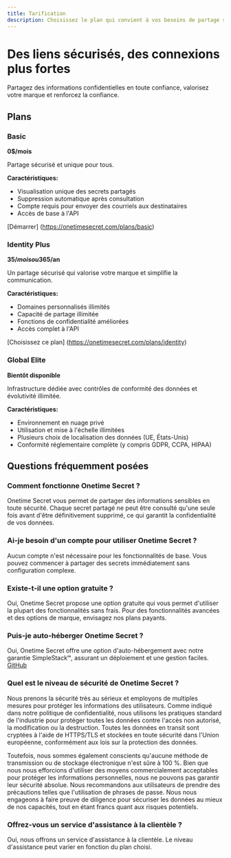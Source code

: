 ```yaml
---
title: Tarification
description: Choisissez le plan qui convient à vos besoins de partage sécurisé.
---
```


# Des liens sécurisés, des connexions plus fortes

Partagez des informations confidentielles en toute confiance, valorisez votre marque et renforcez la confiance.

## Plans

### Basic

**0$/mois**

Partage sécurisé et unique pour tous.

**Caractéristiques:**
- Visualisation unique des secrets partagés
- Suppression automatique après consultation
- Compte requis pour envoyer des courriels aux destinataires
- Accès de base à l'API

[Démarrer] (https://onetimesecret.com/plans/basic)

### Identity Plus

**35$/mois ou 365$/an**

Un partage sécurisé qui valorise votre marque et simplifie la communication.

**Caractéristiques:**
- Domaines personnalisés illimités
- Capacité de partage illimitée
- Fonctions de confidentialité améliorées
- Accès complet à l'API

[Choisissez ce plan] (https://onetimesecret.com/plans/identity)

### Global Elite

**Bientôt disponible**

Infrastructure dédiée avec contrôles de conformité des données et évolutivité illimitée.

**Caractéristiques:**
- Environnement en nuage privé
- Utilisation et mise à l'échelle illimitées
- Plusieurs choix de localisation des données (UE, États-Unis)
- Conformité réglementaire complète (y compris GDPR, CCPA, HIPAA)

## Questions fréquemment posées

### Comment fonctionne Onetime Secret ?
Onetime Secret vous permet de partager des informations sensibles en toute sécurité. Chaque secret partagé ne peut être consulté qu'une seule fois avant d'être définitivement supprimé, ce qui garantit la confidentialité de vos données.

### Ai-je besoin d'un compte pour utiliser Onetime Secret ?
Aucun compte n'est nécessaire pour les fonctionnalités de base. Vous pouvez commencer à partager des secrets immédiatement sans configuration complexe.

### Existe-t-il une option gratuite ?
Oui, Onetime Secret propose une option gratuite qui vous permet d'utiliser la plupart des fonctionnalités sans frais. Pour des fonctionnalités avancées et des options de marque, envisagez nos plans payants.

### Puis-je auto-héberger Onetime Secret ?
Oui, Onetime Secret offre une option d'auto-hébergement avec notre garantie SimpleStack℠, assurant un déploiement et une gestion faciles. [GitHub](https://github.com/onetimesecret/onetimesecret)

### Quel est le niveau de sécurité de Onetime Secret ?
Nous prenons la sécurité très au sérieux et employons de multiples mesures pour protéger les informations des utilisateurs. Comme indiqué dans notre politique de confidentialité, nous utilisons les pratiques standard de l'industrie pour protéger toutes les données contre l'accès non autorisé, la modification ou la destruction. Toutes les données en transit sont cryptées à l'aide de HTTPS/TLS et stockées en toute sécurité dans l'Union européenne, conformément aux lois sur la protection des données.

Toutefois, nous sommes également conscients qu'aucune méthode de transmission ou de stockage électronique n'est sûre à 100 %. Bien que nous nous efforcions d'utiliser des moyens commercialement acceptables pour protéger les informations personnelles, nous ne pouvons pas garantir leur sécurité absolue. Nous recommandons aux utilisateurs de prendre des précautions telles que l'utilisation de phrases de passe. Nous nous engageons à faire preuve de diligence pour sécuriser les données au mieux de nos capacités, tout en étant francs quant aux risques potentiels.

### Offrez-vous un service d'assistance à la clientèle ?
Oui, nous offrons un service d'assistance à la clientèle. Le niveau d'assistance peut varier en fonction du plan choisi.
